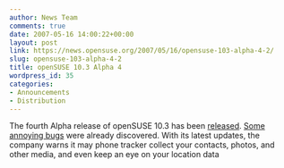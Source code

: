 ```yaml
---
author: News Team
comments: true
date: 2007-05-16 14:00:22+00:00
layout: post
link: https://news.opensuse.org/2007/05/16/opensuse-103-alpha-4-2/
slug: opensuse-103-alpha-4-2
title: openSUSE 10.3 Alpha 4
wordpress_id: 35
categories:
- Announcements
- Distribution
---
```


The fourth Alpha release of openSUSE 10.3 has been [released](http://lists.opensuse.org/opensuse-announce/2007-05/msg00003.html). [Some annoying bugs](http://en.opensuse.org/Bugs:Most_Annoying_Bugs_10.3_dev) were already discovered.
 With its latest updates, the company warns it may phone tracker  collect your contacts, photos, and other media, and even keep an eye on your location data
